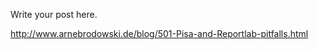 <!-- 
.. link: 
.. description: 
.. tags: draft
.. date: 2013/10/10 19:59:50
.. title: Back in PDF business
.. slug: back-in-pdf-business
-->

Write your post here.

http://www.arnebrodowski.de/blog/501-Pisa-and-Reportlab-pitfalls.html
